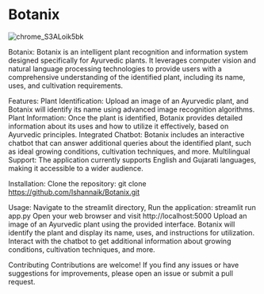 # Botanix

![chrome_S3ALoik5bk](https://github.com/Ishannaik/Botanix/assets/11766476/f26295c7-6252-4d19-82f4-282263f90c9d)

Botanix:
Botanix is an intelligent plant recognition and information system designed specifically for Ayurvedic plants. It leverages computer vision and natural language processing technologies to provide users with a comprehensive understanding of the identified plant, including its name, uses, and cultivation requirements.

Features:
Plant Identification: Upload an image of an Ayurvedic plant, and Botanix will identify its name using advanced image recognition algorithms.
Plant Information: Once the plant is identified, Botanix provides detailed information about its uses and how to utilize it effectively, based on Ayurvedic principles.
Integrated Chatbot: Botanix includes an interactive chatbot that can answer additional queries about the identified plant, such as ideal growing conditions, cultivation techniques, and more.
Multilingual Support: The application currently supports English and Gujarati languages, making it accessible to a wider audience.

Installation:
Clone the repository: git clone https://github.com/Ishannaik/Botanix.git

Usage:
Navigate to the streamlit directory, 
Run the application: streamlit run app.py
Open your web browser and visit http://localhost:5000
Upload an image of an Ayurvedic plant using the provided interface.
Botanix will identify the plant and display its name, uses, and instructions for utilization.
Interact with the chatbot to get additional information about growing conditions, cultivation techniques, and more.

Contributing
Contributions are welcome! If you find any issues or have suggestions for improvements, please open an issue or submit a pull request.
